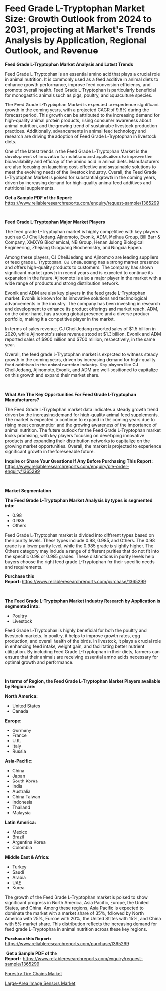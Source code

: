 <p><h1>Feed Grade L-Tryptophan Market Size: Growth Outlook from 2024 to 2031, projecting at Market's Trends Analysis by Application, Regional Outlook, and Revenue</h1></p><p><strong>Feed Grade L-Tryptophan Market Analysis and Latest Trends</strong></p>
<p><p>Feed Grade L-Tryptophan is an essential amino acid that plays a crucial role in animal nutrition. It is commonly used as a feed additive in animal diets to enhance growth performance, improve feed conversion efficiency, and promote overall health. Feed Grade L-Tryptophan is particularly beneficial for monogastric animals such as pigs, poultry, and aquaculture species.</p><p>The Feed Grade L-Tryptophan Market is expected to experience significant growth in the coming years, with a projected CAGR of 9.6% during the forecast period. This growth can be attributed to the increasing demand for high-quality animal protein products, rising consumer awareness about animal nutrition, and the growing trend of sustainable livestock production practices. Additionally, advancements in animal feed technology and research are driving the adoption of Feed Grade L-Tryptophan in livestock diets.</p><p>One of the latest trends in the Feed Grade L-Tryptophan Market is the development of innovative formulations and applications to improve the bioavailability and efficacy of the amino acid in animal diets. Manufacturers are also focusing on launching cost-effective and sustainable solutions to meet the evolving needs of the livestock industry. Overall, the Feed Grade L-Tryptophan Market is poised for substantial growth in the coming years, driven by increasing demand for high-quality animal feed additives and nutritional supplements.</p></p>
<p><strong>Get a Sample PDF of the Report:&nbsp;</strong> <a href="https://www.reliableresearchreports.com/enquiry/request-sample/1365299">https://www.reliableresearchreports.com/enquiry/request-sample/1365299</a></p>
<p>&nbsp;</p>
<p><strong>Feed Grade L-Tryptophan Major Market Players</strong></p>
<p><p>The feed grade L-Tryptophan market is highly competitive with key players such as CJ CheilJedang, Ajinomoto, Evonik, ADM, Meihua Group, Bill Barr & Company, XMXYG Biochemical, NB Group, Henan Julong Biological Engineering, Zhejiang Guoguang Biochemistry, and Ningxia Eppen.</p><p>Among these players, CJ CheilJedang and Ajinomoto are leading suppliers of feed grade L-Tryptophan. CJ CheilJedang has a strong market presence and offers high-quality products to customers. The company has shown significant market growth in recent years and is expected to continue its expansion in the future. Ajinomoto is also a major player in the market with a wide range of products and strong distribution network.</p><p>Evonik and ADM are also key players in the feed grade L-Tryptophan market. Evonik is known for its innovative solutions and technological advancements in the industry. The company has been investing in research and development to enhance its product offerings and market reach. ADM, on the other hand, has a strong global presence and a diverse product portfolio, making it a competitive player in the market.</p><p>In terms of sales revenue, CJ CheilJedang reported sales of $1.5 billion in 2020, while Ajinomoto's sales revenue stood at $1.3 billion. Evonik and ADM reported sales of $900 million and $700 million, respectively, in the same year.</p><p>Overall, the feed grade L-Tryptophan market is expected to witness steady growth in the coming years, driven by increasing demand for high-quality feed additives in the animal nutrition industry. Key players like CJ CheilJedang, Ajinomoto, Evonik, and ADM are well-positioned to capitalize on this growth and expand their market share.</p></p>
<p>&nbsp;</p>
<p><strong>What Are The Key Opportunities For Feed Grade L-Tryptophan Manufacturers?</strong></p>
<p><p>The Feed Grade L-Tryptophan market data indicates a steady growth trend driven by the increasing demand for high-quality animal feed supplements. The market is expected to continue to expand in the coming years due to rising meat consumption and the growing awareness of the importance of animal nutrition. The future outlook for the Feed Grade L-Tryptophan market looks promising, with key players focusing on developing innovative products and expanding their distribution networks to capitalize on the growing market opportunities. Overall, the market is projected to experience significant growth in the foreseeable future.</p></p>
<p><strong>Inquire or Share Your Questions If Any Before Purchasing This Report:</strong> <a href="https://www.reliableresearchreports.com/enquiry/pre-order-enquiry/1365299">https://www.reliableresearchreports.com/enquiry/pre-order-enquiry/1365299</a></p>
<p>&nbsp;</p>
<p><strong>Market Segmentation</strong></p>
<p><strong>The Feed Grade L-Tryptophan Market Analysis by types is segmented into:</strong></p>
<p><ul><li>0.98</li><li>0.985</li><li>Others</li></ul></p>
<p><p>Feed Grade L-Tryptophan market is divided into different types based on their purity levels. These types include 0.98, 0.985, and Others. The 0.98 grade is a lower purity level, while the 0.985 grade is slightly higher. The Others category may include a range of different purities that do not fit into the specific 0.98 or 0.985 grades. These distinctions in purity levels help buyers choose the right feed grade L-Tryptophan for their specific needs and requirements.</p></p>
<p><strong>Purchase this Report:&nbsp;</strong><a href="https://www.reliableresearchreports.com/purchase/1365299">https://www.reliableresearchreports.com/purchase/1365299</a></p>
<p>&nbsp;</p>
<p><strong>The Feed Grade L-Tryptophan Market Industry Research by Application is segmented into:</strong></p>
<p><ul><li>Poultry</li><li>Livestock</li></ul></p>
<p><p>Feed Grade L-Tryptophan is highly beneficial for both the poultry and livestock markets. In poultry, it helps to improve growth rates, egg production, and overall health of the birds. In livestock, it plays a crucial role in enhancing feed intake, weight gain, and facilitating better nutrient utilization. By including Feed Grade L-Tryptophan in their diets, farmers can ensure that their animals are receiving essential amino acids necessary for optimal growth and performance.</p></p>
<p>&nbsp;</p>
<p><strong>In terms of Region, the Feed Grade L-Tryptophan Market Players available by Region are:</strong></p>
<p>
    <p> <strong> North America: </strong>
        <ul>
            <li>United States</li>
            <li>Canada</li>
        </ul>
        </p> 
    <p> <strong> Europe: </strong>
        <ul>
            <li>Germany</li>
            <li>France</li>
            <li>U.K.</li>
            <li>Italy</li>
            <li>Russia</li>
        </ul>
        </p> 
    <p> <strong> Asia-Pacific: </strong>
        <ul>
            <li>China</li>
            <li>Japan</li>
            <li>South Korea</li>
            <li>India</li>
            <li>Australia</li>
            <li>China Taiwan</li>
            <li>Indonesia</li>
            <li>Thailand</li>
            <li>Malaysia</li>
        </ul>
        </p> 
    <p> <strong> Latin America: </strong>
        <ul>
            <li>Mexico</li>
            <li>Brazil</li>
            <li>Argentina Korea</li>
            <li>Colombia</li>
        </ul>
        </p> 
    <p> <strong> Middle East & Africa: </strong>
        <ul>
            <li>Turkey</li>
            <li>Saudi</li>
            <li>Arabia</li>
            <li>UAE</li>
            <li>Korea</li>
        </ul>
    </p>
    </p>
<p><p>The growth of the Feed Grade L-Tryptophan market is poised to show significant progress in North America, Asia Pacific, Europe, the United States, and China. Among these regions, Asia Pacific is expected to dominate the market with a market share of 35%, followed by North America with 25%, Europe with 20%, the United States with 15%, and China with 5% market share. This distribution reflects the increasing demand for feed grade L-Tryptophan in animal nutrition across these key regions.</p></p>
<p><strong>Purchase this Report: </strong><a href="https://www.reliableresearchreports.com/purchase/1365299">https://www.reliableresearchreports.com/purchase/1365299</a></p>
<p>&nbsp;<strong>Get a Sample PDF of the Report:&nbsp;&nbsp;</strong><a href="https://www.reliableresearchreports.com/enquiry/request-sample/1365299">https://www.reliableresearchreports.com/enquiry/request-sample/1365299</a></p>
<p><strong></strong></p>
<p><p><a href="https://github.com/aliciawhite5576/Market-Research-Report-List-3/blob/main/forestry-tire-chains-market.md">Forestry Tire Chains Market</a></p><p><a href="https://github.com/laholand/Market-Research-Report-List-1/blob/main/large-area-image-sensors-market.md">Large-Area Image Sensors Market</a></p></p>